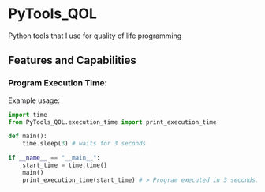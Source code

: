 # PyTools_QOL
Python tools that I use for quality of life programming

## Features and Capabilities

### Program Execution Time:
Example usage:
```python
import time
from PyTools_QOL.execution_time import print_execution_time

def main():
    time.sleep(3) # waits for 3 seconds

if __name__ == "__main__":
    start_time = time.time()
    main()
    print_execution_time(start_time) # > Program executed in 3 seconds.
```
